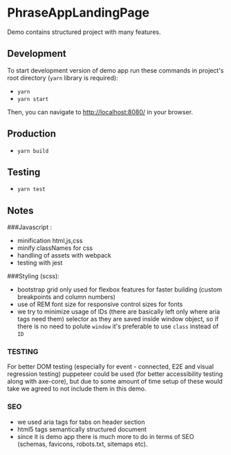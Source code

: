 # PhraseAppLandingPage

Demo contains structured project with many features. 

## Development
To start development version of demo app run these commands in project's root directory (`yarn` library is required):
- `yarn`
- `yarn start`

Then, you can navigate to [http://localhost:8080/](http://localhost:8080/) in your browser.

## Production

- `yarn build` 

## Testing

- `yarn test`

## Notes

###Javascript :

- minification html,js,css 
- minify classNames for css
- handling of assets with webpack
- testing with jest

###Styling (scss): 

- bootstrap grid only used for flexbox features for faster building (custom breakpoints and column numbers)
- use of REM font size for responsive control sizes for fonts
- we try to minimize usage of IDs (there are basically left only where aria tags need them) selector as they are saved inside window object, so if there is no need to polute `window` it's preferable to use `class` instead of `ID`

### TESTING

For better DOM testing (especially for event - connected, E2E and visual regression testing) puppeteer could be used (for better accessibility testing along with axe-core), but due to some amount of time setup of these would take we agreed to not include them in this demo.

### SEO 

- we used aria tags for tabs on header section
- html5 tags semantically structured document
- since it is demo app there is much more to do in terms of SEO (schemas, favicons, robots.txt, sitemaps etc).